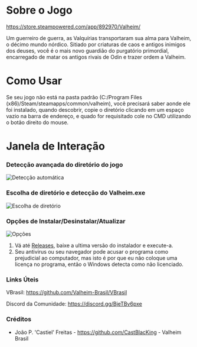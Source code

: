 # Sobre o Jogo
https://store.steampowered.com/app/892970/Valheim/

Um guerreiro de guerra, as Valquírias transportaram sua alma para Valheim, o décimo mundo nórdico. Sitiado por criaturas de caos e antigos inimigos dos deuses, você é o mais novo guardião do purgatório primordial, encarregado de matar os antigos rivais de Odin e trazer ordem a Valheim.

# Como Usar
Se seu jogo não está na pasta padrão (C:/Program Files (x86)/Steam/steamapps/common/valheim), você precisará saber aonde ele foi instalado, quando descobrir, copie o diretório clicando em um espaço vazio na barra de endereço, e quado for requisitado cole no CMD utilizando o botão direito do mouse.

# Janela de Interação

### Detecção avançada do diretório do jogo
![Detecção automática](https://i.imgur.com/6XL8P5Y.png)

### Escolha de diretório e detecção do Valheim.exe
![Escolha de diretório](https://i.imgur.com/cu2SXgd.png)

### Opções de Instalar/Desinstalar/Atualizar
![Opções](https://i.imgur.com/yBc6MCB.png)


1. Vá até [Releases](https://github.com/Valheim-Brasil/InstaladorVPlus/releases), baixe a ultima versão do instalador e execute-a.
2. Seu antivirus ou seu navegador pode acusar o programa como prejudicial ao computador, mas isto é por que eu não coloque uma licença no programa, então o Windows detecta como não licenciado.

### Links Úteis
VBrasil: https://github.com/Valheim-Brasil/VBrasil

Discord da Comunidade: https://discord.gg/BjeTBv6pxe

### Créditos
* João P. 'Castiel' Freitas - https://github.com/CastBlacKing - Valheim Brasil
